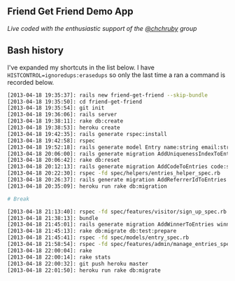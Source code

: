 ## Friend Get Friend Demo App

_Live coded with the enthusiastic support of the [@chchruby](https://twitter.com/chchruby) group_

## Bash history

I've expanded my shortcuts in the list below.
I have `HISTCONTROL=ignoredups:erasedups` so only the last time a ran a command is recorded below.


```bash
[2013-04-18 19:35:37]: rails new friend-get-friend --skip-bundle
[2013-04-18 19:35:50]: cd friend-get-friend
[2013-04-18 19:35:54]: git init
[2013-04-18 19:36:06]: rails server
[2013-04-18 19:38:11]: rake db:create
[2013-04-18 19:38:53]: heroku create
[2013-04-18 19:42:35]: rails generate rspec:install
[2013-04-18 19:42:58]: rspec
[2013-04-18 19:52:18]: rails generate model Entry name:string email:string
[2013-04-18 20:06:00]: rails generate migration AddUniquenessIndexToEntries
[2013-04-18 20:06:42]: rake db:reset
[2013-04-18 20:12:13]: rails generate migration AddCodeToEntries code:string
[2013-04-18 20:22:30]: rspec -fd spec/helpers/entries_helper_spec.rb 
[2013-04-18 20:26:37]: rails generate migration AddReferrerIdToEntries referrer_id:integer
[2013-04-18 20:35:09]: heroku run rake db:migration

# Break

[2013-04-18 21:13:40]: rspec -fd spec/features/visitor/sign_up_spec.rb 
[2013-04-18 21:38:13]: bundle
[2013-04-18 21:45:01]: rails generate migration AddWinnerToEntries winner:boolean
[2013-04-18 21:45:13]: rake db:migrate db:test:prepare
[2013-04-18 21:45:41]: rspec -fd spec/models/entry_spec.rb 
[2013-04-18 21:58:54]: rspec -fd spec/features/admin/manage_entries_spec.rb 
[2013-04-18 22:00:04]: rake
[2013-04-18 22:00:14]: rake stats
[2013-04-18 22:00:32]: git push heroku master
[2013-04-18 22:01:50]: heroku run rake db:migrate
```
